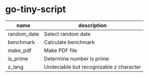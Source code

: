 # go-tiny-script

|name|description|
|---|---|
|random_date|Select random date|
|benchmark|Calculate benchmark|
|make_pdf|Make PDF file|
|is_prime|Determine number is prime|
|z_lang|Undeciable but recognizable z character|
